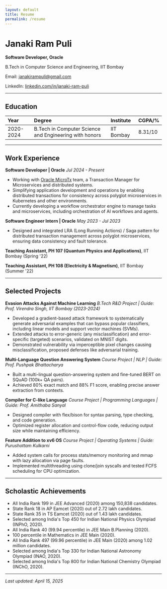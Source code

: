```yaml
---
layout: default
title: Resume
permalink: /resume
---
```


# Janaki Ram Puli

**Software Developer, Oracle**

B.Tech in Computer Science and Engineering, IIT Bombay

Email: <a href="mailto:janakirampuli@gmail.com">janakirampuli@gmail.com</a>

LinkedIn: <a href="https://www.linkedin.com/in/janaki-ram-puli/" target="_blank" rel="noopener noreferrer">linkedin.com/in/janaki-ram-puli </a>

---

## Education

| Year | Degree | Institute | CGPA/% |
| :-- | :-- | :-- | :-- |
| 2020-2024 | B.Tech in Computer Science and Engineering with honors | IIT Bombay | 8.31/10

---

## Work Experience

**Software Developer | Oracle**
*Jul 2024 - Present*

- Working with <a href="https://www.oracle.com/in/database/transaction-manager-for-microservices/">Oracle MicroTx</a> team, a Transaction Manager for Microservices and distributed systems.
- Simplifying application development and operations by enabling distributed transactions for consistency across polyglot microservices in Kubernetes and other environments.
- Currently developing a workflow orchestrator engine to manage tasks and microservices, including orchestration of AI workflows and agents.

**Software Engineer Intern | Oracle**
*May 2023 - Jul 2023*

- Designed and integrated LRA (Long Running Actions) / Saga pattern for distributed transaction management across polyglot microservices, ensuring data consistency and fault tolerance.

**Teaching Assistant, PH 107 (Quantum Physics and Applications)**, IIT Bombay (Spring '22)

**Teaching Assistant, PH 108 (Electricity & Magnetism)**, IIT Bombay (Summer '22)

---

## Selected Projects

**Evasion Attacks Against Machine Learning**
*B.Tech R&D Project | Guide: Prof. Virendra Singh, IIT Bombay (2023-2024)*

- Developed a gradient-based attack framework to systematically generate adversarial examples that can bypass popular classifiers, including linear models and support vector machines (SVMs).
- Extended attacks to error-generic (any misclassification) and error-specific (targeted) scenarios, validated on MNIST digits.
- Demonstrated vulnerability via imperceptible pixel changes causing misclassification, proposed defenses like adversarial training.

**Multi-Language Question Answering System**
*Course Project | NLP | Guide: Prof. Pushpak Bhattacharya*

- Built a multi-lingual question-answering system and fine-tuned BERT on SQuAD (100k+ QA pairs).
- Achieved 80% exact match and 88% F1 score, enabling precise answer extraction from contexts.

**Compiler for C-like Language**
*Course Project | Programming Languages | Guide: Prof. Amithaba Sanyal*

- Designed compiler with flex/bison for syntax parsing, type checking, and code generation.
- Optimized register allocation and control-flow code, reducing output size while maintaining efficiency.

**Feature Addition to xv6 OS**
*Course Project | Operating Systems | Guide: Purushottam Kulkarni*

- Added system calls for process stats/memory monitoring and mmap with lazy allocation via page faults.
- Implemented multithreading using clone/join syscalls and tested FCFS scheduling for CPU optimization.

---

## Scholastic Achievements

- All India Rank 199 in JEE Advanced (2020) among 150,838 candidates.
- State Rank 18 in AP Eamcet (2020) out of 2.72 lakh candidates.
- State Rank 35 in TS Eamcet (2020) out of 1.43 lakh candidates.
- Selected among India's Top 450 for Indian National Physics Olympiad (INPhO, 2020).
- All India Rank 40 (99.94 percentile) in JEE Main B.Planning (2020).
- 100 percentile in Mathematics in JEE Main (2020).
- All India Rank 497 (99.96 percentile) in JEE Main (2020) among 1.02 million candidates.
- Selected among India's Top 330 for Indian National Astronomy Olympiad (INAO, 2020).
- Selected among India's Top 800 for Indian National Chemistry Olympiad (INChO, 2020).

---

*Last updated: April 15, 2025*